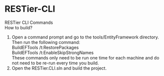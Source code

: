 # RESTier-CLI
RESTier CLI Commands  
How to build?  
1. Open a command prompt and go to the tools/EntityFramework directory. Then run the following command:  
        BuildEFTools /t:RestorePackages  
        BuildEFTools /t:EnableSkipStrongNames  
   These commands only need to be run one time for each machine and do not need to be re-run every time you build.  
2. Open the RESTier.CLI.sln and build the project.
